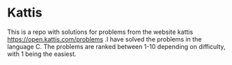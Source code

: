 # Kattis

This is a repo with solutions for problems from the website kattis https://open.kattis.com/problems
.I have solved the problems in the language C. The problems are ranked between 1-10 depending on difficulty, with 1 being the easiest. 
